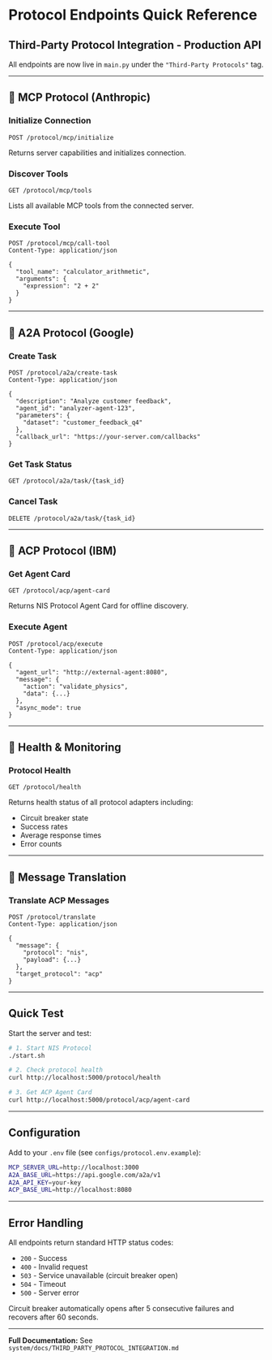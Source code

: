 # Protocol Endpoints Quick Reference

## Third-Party Protocol Integration - Production API

All endpoints are now live in `main.py` under the `"Third-Party Protocols"` tag.

---

## 🔌 MCP Protocol (Anthropic)

### Initialize Connection
```http
POST /protocol/mcp/initialize
```
Returns server capabilities and initializes connection.

### Discover Tools
```http
GET /protocol/mcp/tools
```
Lists all available MCP tools from the connected server.

### Execute Tool
```http
POST /protocol/mcp/call-tool
Content-Type: application/json

{
  "tool_name": "calculator_arithmetic",
  "arguments": {
    "expression": "2 + 2"
  }
}
```

---

## 🤝 A2A Protocol (Google)

### Create Task
```http
POST /protocol/a2a/create-task
Content-Type: application/json

{
  "description": "Analyze customer feedback",
  "agent_id": "analyzer-agent-123",
  "parameters": {
    "dataset": "customer_feedback_q4"
  },
  "callback_url": "https://your-server.com/callbacks"
}
```

### Get Task Status
```http
GET /protocol/a2a/task/{task_id}
```

### Cancel Task
```http
DELETE /protocol/a2a/task/{task_id}
```

---

## 🔧 ACP Protocol (IBM)

### Get Agent Card
```http
GET /protocol/acp/agent-card
```
Returns NIS Protocol Agent Card for offline discovery.

### Execute Agent
```http
POST /protocol/acp/execute
Content-Type: application/json

{
  "agent_url": "http://external-agent:8080",
  "message": {
    "action": "validate_physics",
    "data": {...}
  },
  "async_mode": true
}
```

---

## 🏥 Health & Monitoring

### Protocol Health
```http
GET /protocol/health
```
Returns health status of all protocol adapters including:
- Circuit breaker state
- Success rates
- Average response times
- Error counts

---

## 🔄 Message Translation

### Translate ACP Messages
```http
POST /protocol/translate
Content-Type: application/json

{
  "message": {
    "protocol": "nis",
    "payload": {...}
  },
  "target_protocol": "acp"
}
```

---

## Quick Test

Start the server and test:

```bash
# 1. Start NIS Protocol
./start.sh

# 2. Check protocol health
curl http://localhost:5000/protocol/health

# 3. Get ACP Agent Card
curl http://localhost:5000/protocol/acp/agent-card
```

---

## Configuration

Add to your `.env` file (see `configs/protocol.env.example`):

```bash
MCP_SERVER_URL=http://localhost:3000
A2A_BASE_URL=https://api.google.com/a2a/v1
A2A_API_KEY=your-key
ACP_BASE_URL=http://localhost:8080
```

---

## Error Handling

All endpoints return standard HTTP status codes:
- `200` - Success
- `400` - Invalid request
- `503` - Service unavailable (circuit breaker open)
- `504` - Timeout
- `500` - Server error

Circuit breaker automatically opens after 5 consecutive failures and recovers after 60 seconds.

---

**Full Documentation:** See `system/docs/THIRD_PARTY_PROTOCOL_INTEGRATION.md`

